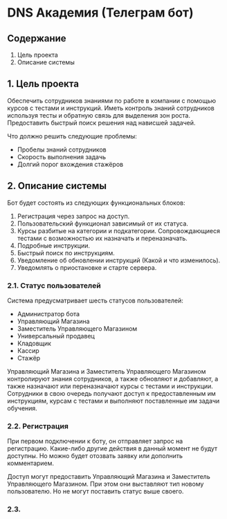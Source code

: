 # DNS Академия (Телеграм бот)

## Содержание

1. Цель проекта
2. Описание системы

## 1. Цель проекта

Обеспечить сотрудников знаниями по работе в компании с помощью курсов с тестами и инструкций. Иметь контроль знаний сотрудников используя тесты и обратную связь для выделения зон роста. Предоставить быстрый поиск решения над нависшей задачей.

Что должно решить следующие проблемы:

* Пробелы знаний сотрудников
* Скорость  выполнения задачь
* Долгий порог вхождения стажёров

## 2. Описание системы

Бот будет состоять из следующих функциональных блоков:

1. Регистрация через запрос на доступ.
2. Пользовательский функционал зависимый от их статуса.
3. Курсы разбитые на категории и подкатегории. Сопровождающиеся тестами с возможностью их назначать и переназначать.
4. Подробные инструкции.
5. Быстрый поиск по инструкциям.
6. Уведомление об обновлении инструкций (Какой и что изменилось).
7. Уведомлять о приостановке и старте сервера.

### 2.1. Статус пользователей

Система предусматривает шесть статусов пользователей:

* Администратор бота
* Управляющий Магазина
* Заместитель Управляющего Магазином
* Универсальный продавец
* Кладовщик
* Кассир
* Стажёр

Управляющий Магазина и Заместитель Управляющего Магазином контролируют знания сотрудников, а также обновляют и добавляют, а также назначают или переназначают курсы с тестами и инструкции. Сотрудники в свою очередь получают доступ к предоставленным им инструкциям, курсам с тестами и выполняют поставленные им задачи обучения.

### 2.2. Регистрация

При первом подключении к боту, он отправляет запрос на регистрацию. Какие-либо другие действия в данный момент не будут доступны. Но можно будет отозвать заявку или дополнить комментарием.

Доступ могут предоставить Управляющий Магазина и Заместитель Управляющего Магазином. При этом они выставляют тип новому пользователю. Но не могут поставить статус выше своего.

### 2.3. 
